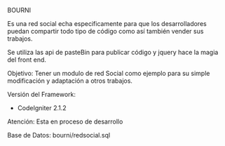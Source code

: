 BOURNI

Es una red social echa especificamente para que los desarrolladores puedan compartir todo tipo de código como así también vender sus trabajos.

Se utiliza las api de pasteBin para publicar código y jquery hace la magia del front end.

Objetivo:
  Tener un modulo de red Social como ejemplo para su simple modificación y adaptación a otros trabajos.

Versión del Framework:
  - CodeIgniter 2.1.2


Atención:
 Esta en proceso de desarrollo


Base de Datos:
 bourni/redsocial.sql


